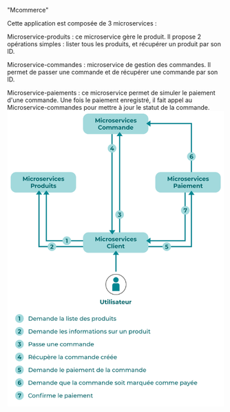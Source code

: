 "Mcommerce"

Cette application est composée de 3 microservices :

Microservice-produits : ce microservice gère le produit. Il propose 2 opérations simples : lister tous les produits, et récupérer un produit par son ID.

Microservice-commandes : microservice de gestion des commandes. Il permet de passer une commande et de récupérer une commande par son ID.

Microservice-paiements : ce microservice permet de simuler le paiement d'une commande. Une fois le paiement enregistré, il fait appel au Microservice-commandes pour mettre à jour le statut de la commande.
<br>
![alt text](Description.jpg?raw=true)